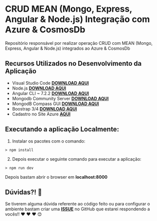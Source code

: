 # CRUD MEAN (Mongo, Express, Angular & Node.js) Integração com Azure & CosmosDb

Repositório responsável por realizar operação CRUD com MEAN (Mongo, Express, Angular & Node.js) integrados ao Azure & CosmosDb

## Recursos Utilizados no Desenvolvimento da Aplicação

- Visual Studio Code **[DOWNLOAD AQUI](https://code.visualstudio.com/)**
- Node.js **[DOWNLOAD AQUI](https://nodejs.org/en/)**
- Angular CLI ~ 7.2.2 **[DOWNLOAD AQUI](https://angular.io/)**
- Mongodb Community Server **[DOWNLOAD AQUI](https://www.mongodb.com/download-center/community)**
- MongodB Compass GUI **[DOWNLOAD AQUI](https://www.mongodb.com/download-center/compass)**
- Boostrap 3/4 **[DOWNLOAD AQUI](https://getbootstrap.com/docs/3.3/)**
- Cadastro no Site Azure **[AQUI](https://azure.microsoft.com/pt-br/features/azure-portal/)**

## Executando a aplicação Localmente:

1) Instalar os pacotes com o comando:

``` 
> npm install
```

2) Depois executar o seguinte comando para executar a aplicação:

```
> npm run dev
```

Depois bastam abrir o browser em **localhost:8000**

## Dúvidas?! :triangular_flag_on_post:

Se tiverem alguma dúvida referente ao código feito ou para configurar o ambiente bastam criar uma **[ISSUE](https://github.com/glaucia86/crud-mean-azure-cosmosdb/issues)** no GitHub que estarei respondendo a vocês!! :heart: :heart: :heart: :blush: